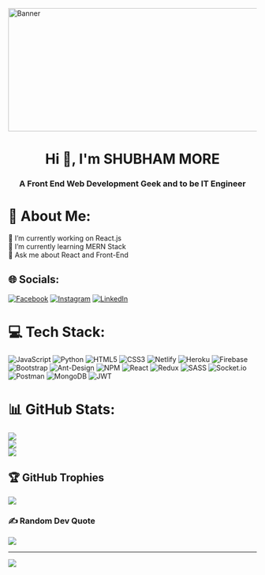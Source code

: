 <img src="https://doc-0k-20-docs.googleusercontent.com/docs/securesc/vhv1isa1ck4t653vl15uklli1864ccoq/h0b7l868f9vtj6h33854ivi2dh93951d/1670425350000/08173647123605001548/08173647123605001548/1AoawRBvFYkGXvuJjy5cl_fbaG6YiTkKS?e=view&ax=AEKYgyQXo6sSnkgy56yiLx4UEKk7Cb9aCIj56IjhSaYVvLIMa9RdTIXoMl-3_WldyEwnN-Ir614O8n1oGBOMMEVivQd4sJnGcfC5RZY5dNueP1ejz-YyPhJCcaChAZjK68waehggRn-CGSi_wJ_ymIU2Z6DW6C3f6zyVTVQlLpTtcR_S4CqhvcjvrnI07gu15Dgsk2m8-53YE0mlrKD_YPY1OIHoWjeIEcx0ZLe-DXEcXNDTGwObDbiuzYiJa2J8ahhqickFDufaMHOhgdqZbJtLrhzqCmxAK2PkzwpxHLBPT_AO5jJI2bOhRNwh1rfcYR5k1sxuyby5BvAlLG-ra12mljgIGQZbIaBkoGLyfnPPIupVKd8jY1b41-wwYY1aoKf1KRYgOf8pM6DIuMIZAw0Ib-v_kkXluDm6aqHCPqzioOSgrNIZa2_EqDvAr4dsjvf5_BIMyYbnV8Dv2JnunLiVjUrMthgPlUXx-J0IBEykCstjHsUf2mYlfFho1-14mZAy-M80s2D2sr2BCWypOKl5x1sngGDoE5CcQeKs--hOvmK12_mNiY60mNL1-ugmuxfcG9DR6fJ7uHp62MMmrl8FRdKvkOuyoInUpEVicHOOObjEnOG8WFaJ3-Y3I-6u7Y3hpq6c5K1iGPbvLUoRVULW2e1RkHbrOnqWOcQZBU2u-Pstv7IEidvcuIcFoF53DKnQ5oYQfwMZ61wr424341wmYZrzc-BemWKl4X_knWccBjpqq2DmCc-jGlJnZcR29HU9pw4Dw_PZ_LuPr5pFfE3qrckPFeDSdgD3D3IGFDfqP_lc3zuHrxWmWEIiHcAX0WbBMHPQpea1RSwZiOl8jVSFzicfDV_ZIU0FvbN_smQO-Iixu1ZG2QNehEPHfBA7A66UlRWhGrMggWf1HGZqSodsxM506j29TN2mjWU6UAc&uuid=626b94fa-b38c-4504-a24f-bfbe757ab544&authuser=0&nonce=k808gu8e9g03g&user=08173647123605001548&hash=l8i90b9fe5j64bh96fd366s5oboia9q3.png" alt="Banner" width="1600" height="250"/>


<h1 align="center">Hi 👋, I'm SHUBHAM MORE</h1>
<h3 align="center">A Front End Web Development Geek and to be IT Engineer</h3>

# 💫 About Me:
🔭 I’m currently working on React.js<br>🌱 I’m currently learning MERN Stack<br>💬 Ask me about React and Front-End

## 🌐 Socials:
[![Facebook](https://img.shields.io/badge/Facebook-%231877F2.svg?logo=Facebook&logoColor=white)](https://facebook.com/https://www.facebook.com/shubham.more.1251/) [![Instagram](https://img.shields.io/badge/Instagram-%23E4405F.svg?logo=Instagram&logoColor=white)](https://instagram.com/https://www.instagram.com/the.shubham.more/) [![LinkedIn](https://img.shields.io/badge/LinkedIn-%230077B5.svg?logo=linkedin&logoColor=white)](https://linkedin.com/in/https://www.linkedin.com/in/shubham-more1251/) 

# 💻 Tech Stack:
![JavaScript](https://img.shields.io/badge/javascript-%23323330.svg?style=for-the-badge&logo=javascript&logoColor=%23F7DF1E) ![Python](https://img.shields.io/badge/python-3670A0?style=for-the-badge&logo=python&logoColor=ffdd54) ![HTML5](https://img.shields.io/badge/html5-%23E34F26.svg?style=for-the-badge&logo=html5&logoColor=white) ![CSS3](https://img.shields.io/badge/css3-%231572B6.svg?style=for-the-badge&logo=css3&logoColor=white) ![Netlify](https://img.shields.io/badge/netlify-%23000000.svg?style=for-the-badge&logo=netlify&logoColor=#00C7B7) ![Heroku](https://img.shields.io/badge/heroku-%23430098.svg?style=for-the-badge&logo=heroku&logoColor=white) ![Firebase](https://img.shields.io/badge/firebase-%23039BE5.svg?style=for-the-badge&logo=firebase) ![Bootstrap](https://img.shields.io/badge/bootstrap-%23563D7C.svg?style=for-the-badge&logo=bootstrap&logoColor=white) ![Ant-Design](https://img.shields.io/badge/-AntDesign-%230170FE?style=for-the-badge&logo=ant-design&logoColor=white) ![NPM](https://img.shields.io/badge/NPM-%23000000.svg?style=for-the-badge&logo=npm&logoColor=white) ![React](https://img.shields.io/badge/react-%2320232a.svg?style=for-the-badge&logo=react&logoColor=%2361DAFB) ![Redux](https://img.shields.io/badge/redux-%23593d88.svg?style=for-the-badge&logo=redux&logoColor=white) ![SASS](https://img.shields.io/badge/SASS-hotpink.svg?style=for-the-badge&logo=SASS&logoColor=white) ![Socket.io](https://img.shields.io/badge/Socket.io-black?style=for-the-badge&logo=socket.io&badgeColor=010101) ![Postman](https://img.shields.io/badge/Postman-FF6C37?style=for-the-badge&logo=postman&logoColor=white) ![MongoDB](https://img.shields.io/badge/MongoDB-%234ea94b.svg?style=for-the-badge&logo=mongodb&logoColor=white) ![JWT](https://img.shields.io/badge/JWT-black?style=for-the-badge&logo=JSON%20web%20tokens)
# 📊 GitHub Stats:
![](https://github-readme-stats.vercel.app/api?username=more1251&theme=dark&hide_border=false&include_all_commits=true&count_private=false)<br/>
![](https://github-readme-streak-stats.herokuapp.com/?user=more1251&theme=dark&hide_border=false)<br/>
![](https://github-readme-stats.vercel.app/api/top-langs/?username=more1251&theme=dark&hide_border=false&include_all_commits=true&count_private=false&layout=compact)

## 🏆 GitHub Trophies
![](https://github-profile-trophy.vercel.app/?username=more1251&theme=monokai&no-frame=false&no-bg=true&margin-w=4)

### ✍️ Random Dev Quote
![](https://quotes-github-readme.vercel.app/api?type=horizontal&theme=tokyonight)

---
[![](https://visitcount.itsvg.in/api?id=more1251&icon=2&color=5)](https://visitcount.itsvg.in)

<!-- Proudly created with GPRM ( https://gprm.itsvg.in ) -->

